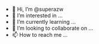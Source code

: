 - 👋 Hi, I’m @superazw
- 👀 I’m interested in ...
- 🌱 I’m currently learning ...
- 💞️ I’m looking to collaborate on ...
- 📫 How to reach me ...

<!---
superazw/superazw is a ✨ special ✨ repository because its `README.md` (this file) appears on your GitHub profile.
You can click the Preview link to take a look at your changes.
--->
